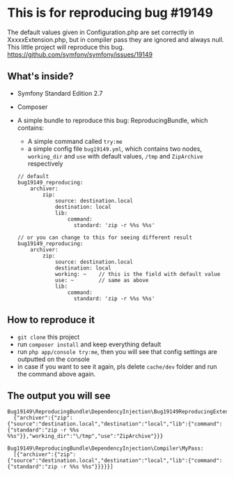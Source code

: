 This is for reproducing bug #19149
========================

The default values given in Configuration.php are set correctly in XxxxxExtension.php, but in compiler pass they are 
ignored and always null. This little project will reproduce this bug.
https://github.com/symfony/symfony/issues/19149

What's inside?
--------------

* Symfony Standard Edition 2.7
* Composer
* A simple bundle to reproduce this bug: ReproducingBundle, which contains:
    * A simple command called `try:me`
    * a simple config file `bug19149.yml`, which contains two nodes, `working_dir` and `use` with default values, `/tmp` and `ZipArchive` respectively

    ```
    // default
    bug19149_reproducing:
        archiver:
            zip:
                source: destination.local
                destination: local
                lib:
                    command:
                      standard: 'zip -r %%s %%s'
    
    // or you can change to this for seeing different result
    bug19149_reproducing:
        archiver:
            zip:
                source: destination.local
                destination: local
                working: ~    // this is the field with default value
                use: ~        // same as above
                lib:
                    command:
                      standard: 'zip -r %%s %%s'
    ```

How to reproduce it
--------------
* `git clone` this project
* run `composer install` and keep everything default
* run `php app/console try:me`, then you will see that config settings are outputted on the console
* in case if you want to see it again, pls delete `cache/dev` folder and run the command above again.


The output you will see
--------------
```
Bug19149\ReproducingBundle\DependencyInjection\Bug19149ReproducingExtension: 
  {"archiver":{"zip":{"source":"destination.local","destination":"local","lib":{"command":{"standard":"zip -r %%s %%s"}},"working_dir":"\/tmp","use":"ZipArchive"}}}

Bug19149\ReproducingBundle\DependencyInjection\Compiler\MyPass: 
  [{"archiver":{"zip":{"source":"destination.local","destination":"local","lib":{"command":{"standard":"zip -r %%s %%s"}}}}}]
  
```
